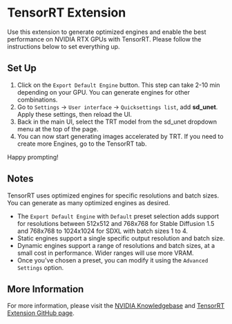 # TensorRT Extension

Use this extension to generate optimized engines and enable the best performance on NVIDIA RTX GPUs with TensorRT. Please follow the instructions below to set everything up.

## Set Up

1. Click on the `Export Default Engine` button. This step can take 2-10 min depending on your GPU. You can generate engines for other combinations. 
2. Go to `Settings` → `User interface` → `Quicksettings list`, add **sd_unet**. Apply these settings, then reload the UI.
3. Back in the main UI, select the TRT model from the sd_unet dropdown menu at the top of the page.
4. You can now start generating images accelerated by TRT. If you need to create more Engines, go to the TensorRT tab.

Happy prompting!

## Notes

TensorRT uses optimized engines for specific resolutions and batch sizes. You can generate as many optimized engines as desired.

- The `Export Default Engine` with `Default` preset selection adds support for resolutions between 512x512 and 768x768 for Stable Diffusion 1.5 and 768x768 to 1024x1024 for SDXL with batch sizes 1 to 4.
- Static engines support a single specific output resolution and batch size.
- Dynamic engines support a range of resolutions and batch sizes, at a small cost in performance. Wider ranges will use more VRAM. 
- Once you've chosen a preset, you can modify it using the `Advanced Settings` option.

## More Information

For more information, please visit the [NVIDIA Knowledgebase](https://nvidia.custhelp.com/app/answers/detail/a_id/5487/~/tensorrt-extension-for-stable-diffusion-web-ui) and [TensorRT Extension GitHub page](https://github.com/NVIDIA/Stable-Diffusion-WebUI-TensorRT).
